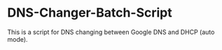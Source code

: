# DNS-Changer-Batch-Script
This is a script for DNS changing between Google DNS and DHCP (auto mode).
